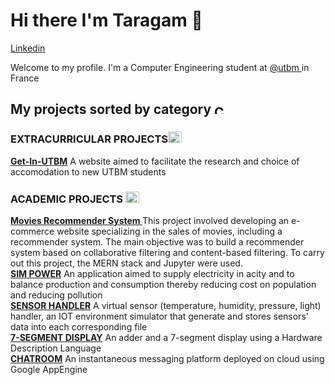 <h1> Hi there I'm Taragam 👋 </h1>
<a href ="https://www.linkedin.com/in/taragam/">Linkedin</a>
<p> Welcome to my profile. I'm a Computer Engineering student at <a href ="https://www.utbm.fr/"> @utbm </a> in France </p>
<h2> My projects sorted by category <img src="https://cdn-icons-png.flaticon.com/512/718/718970.png" alt="Category" width="20" height="15">
<h3>EXTRACURRICULAR PROJECTS<img src="https://cdn-icons-png.flaticon.com/128/3588/3588658.png" alt="Extracurricular" width="22" height="18"></h3>
<p><a href="https://github.com/Loyle/GetIN-UTBM"><b>Get-In-UTBM</b></a> A website aimed to facilitate the research and choice of accomodation to new UTBM students </p>
<h3>ACADEMIC PROJECTS <img src="https://cdn-icons-png.flaticon.com/128/2942/2942789.png" alt="Extracurricular" width="22" height="18"></h3>
<p><a href="https://github.com/taragam21/site_film_recommandation"><b>Movies Recommender System </b></a> This project involved developing an e-commerce website specializing in the sales of movies, including a recommender system. The main objective was to build a recommender system based on collaborative filtering and content-based filtering. To carry out this project, the MERN stack and Jupyter were used.
<br><a href="https://github.com/adri326/ap4b-project"><b>SIM POWER</b></a> An application aimed to supply electricity in acity and to balance production and consumption thereby reducing cost on population and reducing pollution 
<br><a href="https://github.com/Aldarme/TPAP4A/tree/GAMBARA_Tarabai_TPLS/Rendu_Final"><b>SENSOR HANDLER</b></a> A virtual sensor (temperature, humidity, pressure, light) handler, an IOT environment simulator that generate and stores sensors’ data into each corresponding file
 <br><a href="https://github.com/taragam21/VHDL"><b>7-SEGMENT DISPLAY</b></a> An adder and a 7-segment display using a Hardware Description Language
 <br><a href="https://github.com/taragam21/Cloud_Chatroom"><b>CHATROOM</b></a> An instantaneous messaging platform deployed on cloud using Google AppEngine
  </p>
